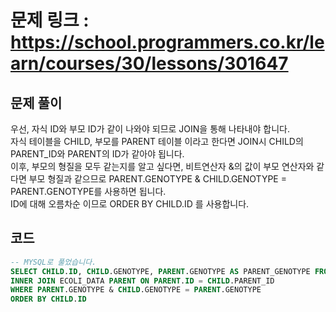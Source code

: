 # 문제 링크 : https://school.programmers.co.kr/learn/courses/30/lessons/301647

## 문제 풀이 
우선, 자식 ID와 부모 ID가 같이 나와야 되므로 JOIN을 통해 나타내야 합니다.<br/>
자식 테이블을 CHILD, 부모를 PARENT 테이블 이라고 한다면 JOIN시 CHILD의 PARENT_ID와 PARENT의 ID가 같아야 됩니다.<br/>
이후, 부모의 형질을 모두 같는지를 알고 싶다면, 비트연산자 &의 값이 부모 연산자와 같다면 부모 형질과 같으므로 PARENT.GENOTYPE & CHILD.GENOTYPE = PARENT.GENOTYPE를 사용하면 됩니다.<br/>
ID에 대해 오름차순 이므로 ORDER BY CHILD.ID 를 사용합니다.


## 코드
```sql
-- MYSQL로 풀었습니다.
SELECT CHILD.ID, CHILD.GENOTYPE, PARENT.GENOTYPE AS PARENT_GENOTYPE FROM ECOLI_DATA CHILD
INNER JOIN ECOLI_DATA PARENT ON PARENT.ID = CHILD.PARENT_ID
WHERE PARENT.GENOTYPE & CHILD.GENOTYPE = PARENT.GENOTYPE
ORDER BY CHILD.ID
```